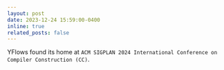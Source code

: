 ```yaml
---
layout: post
date: 2023-12-24 15:59:00-0400
inline: true
related_posts: false
---
```


YFlows found its home at `ACM SIGPLAN 2024 International Conference on Compiler Construction (CC)`.